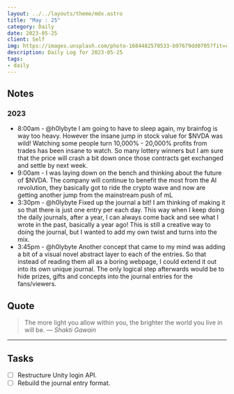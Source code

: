 ```yaml
---
layout: ../../layouts/theme/mdx.astro
title: "May : 25"
category: Daily
date: 2023-05-25
client: Self
img: https://images.unsplash.com/photo-1684482570533-b97679dd0705?fit=crop&q=85&w=1400&h=700
description: Daily Log for 2023-05-25
tags:
- daily
---
```


## Notes

### 2023
- 8:00am - @h0lybyte I am going to have to sleep again, my brainfog is way too heavy. However the insane jump in stock value for $NVDA was wild! Watching some people turn 10,000% - 20,000% profits from trades has been insane to watch. So many lottery winners but I am sure that the price will crash a bit down once those contracts get exchanged and settle by next week. 
- 9:00am - I was laying down on the bench and thinking about the future of $NVDA. The company will continue to benefit the most from the AI revolution, they basically got to ride the crypto wave and now are getting another jump from the mainstream push of mL
- 3:30pm - @h0lybyte Fixed up the journal a bit! I am thinking of making it so that there is just one entry per each day. This way when I keep doing the daily journals, after a year, I can always come back and see what I wrote in the past, basically a year ago! This is still a creative way to doing the journal, but I wanted to add my own twist and turns into the mix.
- 3:45pm - @h0lybyte Another concept that came to my mind was adding a bit of a visual novel abstract layer to each of the entries. So that instead of reading them all as a boring webpage, I could extend it out into its own unique journal. The only logical step afterwards would be to hide prizes, gifts and concepts into the journal entries for the fans/viewers.


## Quote

> The more light you allow within you, the brighter the world you live in will be.
> — <cite>Shakti Gawain</cite>

---

## Tasks

- [ ] Restructure Unity login API.
- [ ] Rebuild the journal entry format.